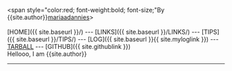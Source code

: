 ---
---
<span style="color:red; font-weight:bold; font-size;"By {{site.author}}[mariaadannies](https://github.com/mariaadannies/os222)>
<br><br>
[HOME]({{ site.baseurl }}/) ---
[LINKS]({{ site.baseurl }}/LINKS/) ---
[TIPS]({{ site.baseurl }}/TIPS/) ---
[LOG]({{ site.baseurl }}{{ site.myloglink }}) ---
[TARBALL](SandBox/mariaadannies.tar.xz) ---
[GITHUB]({{ site.githublink }})
<br>
Hellooo, I am {{site.author}}
<hr>

